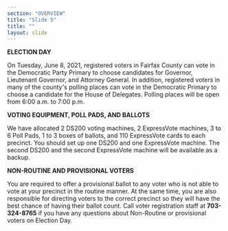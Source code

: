 ```yaml
---
section: "OVERVIEW"
title: "Slide 5"
title: ""
layout: slide
---
```


**ELECTION DAY**

On Tuesday, June 8, 2021, registered voters in Fairfax County can vote in the Democratic Party Primary to choose candidates for Governor, Lieutenant Governor, and Attorney General. In addition, registered voters in many of the county's polling places can vote in the Democratic Primary to choose a candidate for the House of Delegates. Polling places will be open from 6:00 a.m. to 7:00 p.m.

**VOTING EQUIPMENT, POLL PADS, AND BALLOTS**

We have allocated 2 DS200 voting machines, 2 ExpressVote machines, 3 to 6 Poll Pads, 1 to 3 boxes of ballots, and 110 ExpressVote cards to each precinct. You should set up one DS200 and one ExpressVote machine. The second DS200 and the second ExpressVote machine will be available as a backup.

**NON-ROUTINE AND PROVISIONAL VOTERS**

You are required to offer a provisional ballot to any voter who is not able to vote at your precinct in the routine manner. At the same time, you are also responsible for directing voters to the correct precinct so they will have the best chance of having their ballot count. Call voter registration staff at **703-324-8765** if you have any questions about Non-Routine or provisional voters on Election Day.




